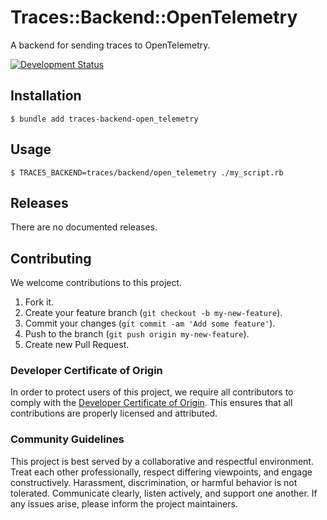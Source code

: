 # Traces::Backend::OpenTelemetry

A backend for sending traces to OpenTelemetry.

[![Development Status](https://github.com/socketry/traces-backend-open_telemetry/workflows/Test/badge.svg)](https://github.com/socketry/traces-backend-open_telemetry/actions?workflow=Test)

## Installation

``` shell
$ bundle add traces-backend-open_telemetry
```

## Usage

``` shell
$ TRACES_BACKEND=traces/backend/open_telemetry ./my_script.rb
```

## Releases

There are no documented releases.

## Contributing

We welcome contributions to this project.

1.  Fork it.
2.  Create your feature branch (`git checkout -b my-new-feature`).
3.  Commit your changes (`git commit -am 'Add some feature'`).
4.  Push to the branch (`git push origin my-new-feature`).
5.  Create new Pull Request.

### Developer Certificate of Origin

In order to protect users of this project, we require all contributors to comply with the [Developer Certificate of Origin](https://developercertificate.org/). This ensures that all contributions are properly licensed and attributed.

### Community Guidelines

This project is best served by a collaborative and respectful environment. Treat each other professionally, respect differing viewpoints, and engage constructively. Harassment, discrimination, or harmful behavior is not tolerated. Communicate clearly, listen actively, and support one another. If any issues arise, please inform the project maintainers.
